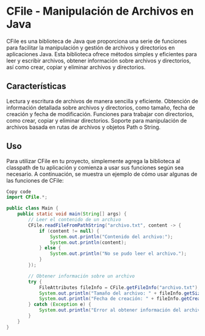 # **CFile - Manipulación de Archivos en Java**

CFile es una biblioteca de Java que proporciona una serie de funciones para facilitar la manipulación y gestión de archivos y directorios en aplicaciones Java. Esta biblioteca ofrece métodos simples y eficientes para leer y escribir archivos, obtener información sobre archivos y directorios, así como crear, copiar y eliminar archivos y directorios.

## **Características**

Lectura y escritura de archivos de manera sencilla y eficiente.
Obtención de información detallada sobre archivos y directorios, como tamaño, fecha de creación y fecha de modificación.
Funciones para trabajar con directorios, como crear, copiar y eliminar directorios.
Soporte para manipulación de archivos basada en rutas de archivos y objetos Path o String.

## **Uso**
Para utilizar CFile en tu proyecto, simplemente agrega la biblioteca al classpath de tu aplicación y comienza a usar sus funciones según sea necesario. A continuación, se muestra un ejemplo de cómo usar algunas de las funciones de CFile:

```java
Copy code
import CFile.*;

public class Main {
    public static void main(String[] args) {
        // Leer el contenido de un archivo
        CFile.readFileFromPathString("archivo.txt", content -> {
            if (content != null) {
                System.out.println("Contenido del archivo:");
                System.out.println(content);
            } else {
                System.out.println("No se pudo leer el archivo.");
            }
        });

        // Obtener información sobre un archivo
        try {
            FileAttributes fileInfo = CFile.getFileInfo("archivo.txt");
            System.out.println("Tamaño del archivo: " + fileInfo.getSize() + " bytes");
            System.out.println("Fecha de creación: " + fileInfo.getCreationTime());
        } catch (Exception e) {
            System.out.println("Error al obtener información del archivo: " + e.getMessage());
        }
    }
}
```
